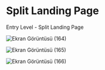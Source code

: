 # Split Landing Page
Entry Level - Split Landing Page

![Ekran Görüntüsü (164)](https://user-images.githubusercontent.com/121855406/214602233-92a09e6c-4c71-45c9-b862-e52c749c289f.png)

![Ekran Görüntüsü (165)](https://user-images.githubusercontent.com/121855406/214602366-0f076bd4-0721-4cf6-9bb1-35dd62b101a4.png)

![Ekran Görüntüsü (166)](https://user-images.githubusercontent.com/121855406/214602375-9cf2fc01-abc7-4113-91b5-6e46f1258b86.png)
